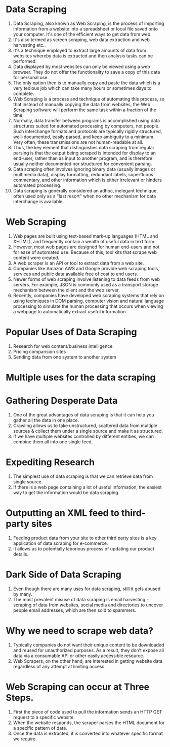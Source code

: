 # Data Scraping

1) Data Scraping, also known as Web Scraping, is the process of importing information from a website into a spreadsheet or local file saved onto your computer. It's one of the efficient ways to get data from web.
2) It's also termed as screen scraping, web data extraction and web harvesting etc..
3) It's a technique employed to extract large amounts of data from websites whereby data is extracted and then analysis tasks can be performed.
4) Data displayed by most websites can only be viewed using a web browser. They do not offer the functionality to save a copy of this data for personal use. 
5) The only option then is to manually copy and paste the data which is a very tedious job which can take many hours or sometimes days to complete.
6) Web Scraping is a process and technique of automating this process, so that instead of manually copying the data from websites, the Web Scraping software will perform the same task within a fraction of the time.
7) Normally, data transfer between programs is accomplished using data structures suited for automated processing by computers, not people. Such interchange formats and protocols are typically rigidly structured, well-documented, easily parsed, and keep ambiguity to a minimum. Very often, these transmissions are not human-readable at all.
8) Thus, the key element that distinguishes data scraping from regular parsing is that the output being scraped is intended for display to an end-user, rather than as input to another program, and is therefore usually neither documented nor structured for convenient parsing. 
9) Data scraping often involves ignoring binary data (usually images or multimedia data), display formatting, redundant labels, superfluous commentary, and other information which is either irrelevant or hinders automated processing.
10) Data scraping is generally considered an adhoc, inelegant technique, often used only as a "last resort" when no other mechanism for data interchange is available. 

# Web Scraping

1) Web pages are built using text-based mark-up languages (HTML and XHTML), and frequently contain a wealth of useful data in text form. 
2) However, most web pages are designed for human end-users and not for ease of automated use. Because of this, tool kits that scrape web content were created.
3) A web scraper is an API or tool to extract data from a web site.
4) Companies like Amazon AWS and Google provide web scraping tools, services and public data available free of cost to end users. 
5) Newer forms of web scraping involve listening to data feeds from web servers. For example, JSON is commonly used as a transport storage mechanism between the client and the web server.
6) Recently, companies have developed web scraping systems that rely on using techniques in DOM parsing, computer vision and natural language processing to simulate the human processing that occurs when viewing a webpage to automatically extract useful information.

# Popular Uses of Data Scraping 
	
1) Research for web content/business intelligence
2) Pricing comparision sites
3) Sending data from one system to another system

# Multiple uses for the data scraping

# Gathering Desperate Data

1) One of the great advantages of data scraping is that it can help you gather all the data in one place.
2) Crawling allows us to take unstructured, scattered data from multiple sources & collect them under a single source and make it as structured.
3) If we have multiple websites controlled by different entities, we can combine them all into one single feed.

# Expediting Research

1) The simplest use of data scraping is that we can retrieve data from single source.
2) If there is a web page containing a lot of useful information, the easiest way to get the information would be data scraping.

# Outputting an XML feed to third-party sites

1) Feeding product data from your site to other third party sites is a key application of data scraping for e-commerce.
2) It allows us to potentially laborious process of updating our product details.

# Dark Side of Data Scraping

1) Even though there are many uses for data scraping, still it gets abused by many.
2) The most prevalent misuse of data scraping is email harvesting - scraping of data from websites, social media and directories to uncover people email addresses, which are then sold to spammers.

# Why we need to scrape web data?

1) Typically companies do not want their unique content to be downloaded and reused for unauthorized purposes. As a result, they don’t expose all data via a consumable API or other easily accessible resource.
2) Web Scrapers, on the other hand, are interested in getting website data regardless of any attempt at limiting access

# Web Scraping can occur at Three Steps.

1) First the piece of code used to pull the information sends an HTTP GET request to a specific website.
2) When the website responds, the scraper parses the HTML document for a specific pattern of data.
3) Once the data is extracted, it is converted into whatever specific format we require.
